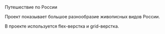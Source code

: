 Путешествие по России

Проект показывает большое разнообразие живописных видов России.

В проекте используется flex-верстка и grid-верстка. 